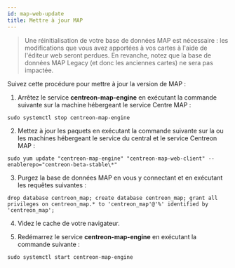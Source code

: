 ```yaml
---
id: map-web-update
title: Mettre à jour MAP
---
```


> Une réinitialisation de votre base de données MAP est nécessaire : les modifications que vous avez apportées à vos cartes à l'aide de l'éditeur web seront perdues. En revanche, notez que la base de données MAP Legacy (et donc les anciennes cartes) ne sera pas impactée.

Suivez cette procédure pour mettre à jour la version de MAP :

1. Arrêtez le service **centreon-map-engine** en exécutant la commande suivante sur la machine hébergeant le service Centre MAP :
 
  ```shell
  sudo systemctl stop centreon-map-engine
  ```

2. Mettez à jour les paquets en exécutant la commande suivante sur la ou les machines hébergeant le service du central et le service Centreon MAP :
 
  ```shell
  sudo yum update "centreon-map-engine" "centreon-map-web-client" --enablerepo="centreon-beta-stable\*"
  ```

3. Purgez la base de données MAP en vous y connectant et en exécutant les requêtes suivantes :
 
  ```shell
  drop database centreon_map; create database centreon_map; grant all privileges on centreon_map.* to 'centreon_map'@'%' identified by 'centreon_map';
  ```

4. Videz le cache de votre navigateur.
 

5. Redémarrez le service **centreon-map-engine** en exécutant la commande suivante :
 
  ```shell
  sudo systemctl start centreon-map-engine
  ```
